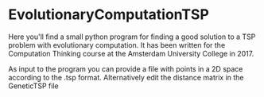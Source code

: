 # EvolutionaryComputationTSP
Here you'll find a small python program for finding a good solution to a TSP problem with evolutionary computation. It has been written for the  Computation Thinking course at the Amsterdam University College in 2017.

As input to the program you can provide a file with points in a 2D space according to the .tsp format.
Alternatively edit the distance matrix in the GeneticTSP file
